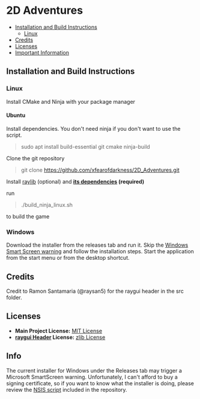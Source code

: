 # 2D Adventures

- [Installation and Build Instructions](#build)
    - [Linux](#linux)
- [Credits](#credits)
- [Licenses](#licenses)
- [Important Information](#info)

## Installation and Build Instructions
### Linux
Install CMake and Ninja with your package manager  
#### Ubuntu
Install dependencies. You don't need ninja if you don't want to use the script.
> sudo apt install build-essential git cmake ninja-build  

Clone the git repository
>git clone https://github.com/xfearofdarkness/2D_Adventures.git  

Install [raylib](https://www.raylib.com/) (optional) and **[its dependencies](https://github.com/raysan5/raylib/wiki/Working-on-GNU-Linux) (required)**   

run 
> ./build_ninja_linux.sh  

 to build the game
### Windows
Download the installer from the releases tab and run it. Skip the [Windows Smart Screen warning](#info) and follow the installation steps. Start the application from the start menu or from the desktop shortcut. 
## Credits
Credit to Ramon Santamaria (@raysan5) for the raygui header in the src folder.

## Licenses

- **Main Project License:** [MIT License](LICENSE)
- **[raygui Header](src/raygui.h) License:** [zlib License](LICENSE_raygui.txt)

## Info
The current installer for Windows under the Releases tab may trigger a Microsoft SmartScreen warning. Unfortunately, I can't afford to buy a signing certificate, so if you want to know what the installer is doing, please review the [NSIS script](installer.nsi) included in the repository.